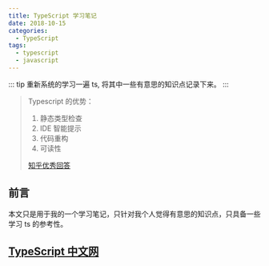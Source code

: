 ```yaml
---
title: TypeScript 学习笔记
date: 2018-10-15
categories:
  - TypeScript
tags:
  - typescript
  - javascript
---
```


::: tip
重新系统的学习一遍 ts, 将其中一些有意思的知识点记录下来。
:::

<!-- more -->

> Typescript 的优势：
>
> 1. 静态类型检查
> 2. IDE 智能提示
> 3. 代码重构
> 4. 可读性
>
> [知乎优秀回答](https://www.zhihu.com/question/28016252/answer/39056940)

## 前言

本文只是用于我的一个学习笔记，只针对我个人觉得有意思的知识点，只具备一些学习 ts 的参考性。

## [TypeScript 中文网](https://www.tslang.cn/docs/home.html)
